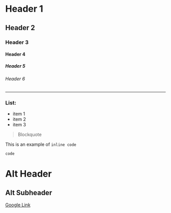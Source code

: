# Header 1

## Header 2

### Header 3 

#### Header 4

##### Header 5 

###### Header 6 

---

### **List:**
- item 1
- item 2
- item 3


> Blockquote

This is an example of `inline code`

```
code
```

Alt Header 
==========

Alt Subheader
--------------------

[Google Link](https://www.google.com "Visit Google.com")









































































